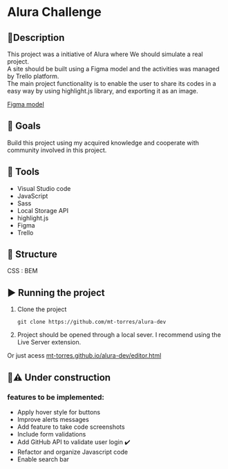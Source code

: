 # Alura Challenge

## :pencil:Description

This project was a initiative of Alura where We should simulate a real project.  
A site should be built using a Figma model and the activities was managed by Trello platform.  
The main project functionality is to enable the user to share its codes in a easy way by using highlight.js library,
and exporting it as an image.


[Figma model](https://www.figma.com/file/Ve4hpTfmMa7yAFneoGtGKD/Alura-Challenge---Edição-Front-end?node-id=207%3A729&viewport=86%2C-1148%2C0.3736729025840759)

## :dart: Goals
Build this project using my acquired knowledge and cooperate with community involved in this project.

## :wrench: Tools
- Visual Studio code
- JavaScript
- Sass
- Local Storage API
- highlight.js
- Figma
- Trello

## :bookmark_tabs: Structure 

CSS : BEM
  
## :arrow_forward: Running the project

1. Clone the project

   ```
   git clone https://github.com/mt-torres/alura-dev
   ```

2. Project should be opened through a local sever. I recommend using the Live Server extension.

Or just acess [mt-torres.github.io/alura-dev/editor.html](https://mt-torres.github.io/alura-dev/editor.html)

## :construction::warning: Under construction

### features to be implemented:
- Apply hover style for buttons
- Improve alerts messages
- Add feature to take code screenshots
- Include form validations 
- Add GitHub API to validate user login :heavy_check_mark:
- Refactor and organize Javascript code 
- Enable search bar

